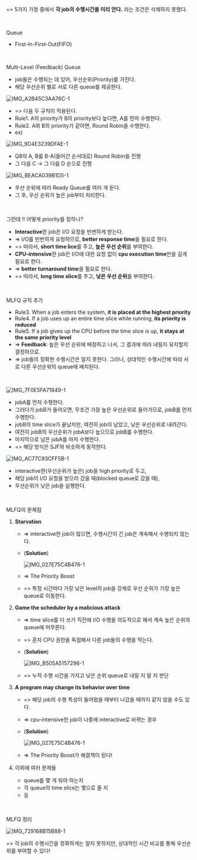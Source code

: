 => 5가지 가정 중에서 **각 job의 수행시간을 미리 안다.** 라는 조건은 삭제하지 못했다.

<br>

Queue

- First-In-First-Out(FIFO)

<br>

Multi-Level (Feedback) Queue

- job들은 수행되는 데 있어, 우선순위(Priority)를 가진다.
- 해당 우선순위 별로 서로 다른 queue를 제공한다.

![IMG_A2B45C3AA76C-1](image.assets/IMG_A2B45C3AA76C-1.jpeg)

- => 다음 두 규칙이 적용된다.
- Rule1. A의 priority가 B의 priority보다 높다면, A를 먼저 수행한다.
- Rule2. A와 B의 priority가 같아면, Round Robin을 수행한다.
- ex)

![IMG_9D4E3239DFAE-1](image.assets/IMG_9D4E3239DFAE-1.jpeg)

- Q8의 A, B를 B-A(들어간 순서대로) Round Robin을 진행
- 그 다음 C -> 그 다음 D 순으로 진행

![IMG_BEACA039B1D5-1](image.assets/IMG_BEACA039B1D5-1.jpeg)

- 우선 순위에 따라 Ready Queue를 여러 개 둔다.
- 그 후, 우선 순위가 높은 job부터 처리한다.

<br>

그런데 !! 어떻게 priority를 정하나?

- **Interactive**한 job은 I/O 요청을 빈번하게 받는다.
- => I/O를 빈번하게 요청하므로, **better response time**을 필요로 한다.
- => 따라서, **short time lice**를 주고, **높은 우선 순위**를 부여한다.
- **CPU-intensive**한 job은 I/O에 대한 요청 없이 **cpu execution time**만을 길게 필요로 한다.
- => **better turnaround time**을 필요로 한다.
- => 따라서, **long time slice**를 주고, **낮은 우선 순위**를 부여한다.

<br>

MLFQ 규칙 추가

- Rule3. When a job enters the system, **it is placed at the highest priority**
- Rule4. If a job uses up an entire time slice while running, **its priority is reduced**
- Rule5. If a job gives up the CPU before the time slice is up, **it stays at the same priority level**
- => **Feedback**: 높은 우선 순위에 배정하고 나서, 그 결과에 따라 내릴지 유지할지 결정하므로.
- => job들의 정확한 수행시간은 알지 못한다. 그러나, 상대적인 수행시간에 따라 서로 다른 우선순위의 queue에 배치된다.

<br>

![IMG_7F0E5FA71849-1](image.assets/IMG_7F0E5FA71849-1.jpeg)

- jobA를 먼저 수행한다.
- 그러다가 jobB가 들어오면, 무조건 가장 높은 우선순위로 들어가므로, jobB를 먼저 수행한다.
- jobB의 time slice가 끝났지만, 여전히 job이 남았고, 낮은 우선순위로 내려간다.
- 여전히 jobB의 우선순위가 jobA보다 높으므로 jobB를 수행한다.
- 마지막으로 남은 jobA를 마저 수행한다.
- => 해당 방식은 SJF와 비슷하게 동작한다.

![IMG_AC77C93CFF5B-1](image.assets/IMG_AC77C93CFF5B-1.jpeg)

- interactive한(우선순위가 높은) job을 high priority로 두고, 
- 해당 job이 I/O 요청을 받으러 갔을 때(blocked queue로 갔을 때),
- 우선순위가 낮은 job을 실행한다.

<br>

MLFQ의 문제점

1. **Starvation**

   - => interactive한 job이 많으면, 수행시간이 긴 job은 계속해서 수행되지 않는다.

   - (**Solution**)

     ![IMG_027E75C4B476-1](image.assets/IMG_027E75C4B476-1.jpeg)

   - => The Priority Boost

   - => 특정 시간마다 가장 낮은 level의 job을 강제로 우선 순위가 가장 높은 queue로 이동한다.

2. **Game the scheduler by a malicious attack**

   - => time slice를 다 쓰기 직전에 I/O 수행을 의도적으로 해서 계속 높은 순위의 queue에 머무른다.

   - => 혼자 CPU 권한을 독점해서 다른 job들의 수행을 막는다.

   - (**Solution**)

     ![IMG_B505A5157296-1](image.assets/IMG_B505A5157296-1.jpeg)

   - => 누적 수행 시간을 가지고 낮은 순위 queue로 내릴 지 말 지 판단

3. **A program may change its behavior over time**

   - => 해당 job의 수행 특성이 들어왔을 때부터 나갔을 때까지 같지 않을 수도 있다.

   - => cpu-intensive한 job이 나중에 interactive로 바뀌는 경우

   - (**Solution**)

     ![IMG_027E75C4B476-1](image.assets/IMG_027E75C4B476-1.jpeg)

   - => The Priority Boost가 해결책이 된다!

4. 이외에 여러 문제들

   - queue를 몇 개 둬야 하는지
   - 각 queue의 time slice는 몇으로 줄 지
   - 등

<br>

MLFQ 정리

![IMG_729168B15B88-1](image.assets/IMG_729168B15B88-1.jpeg)

=> 각 job의 수행시간을 정확하게는 알지 못하지만, 상대적인 시간 비교를 통해 우선순위를 부여할 수 있다!